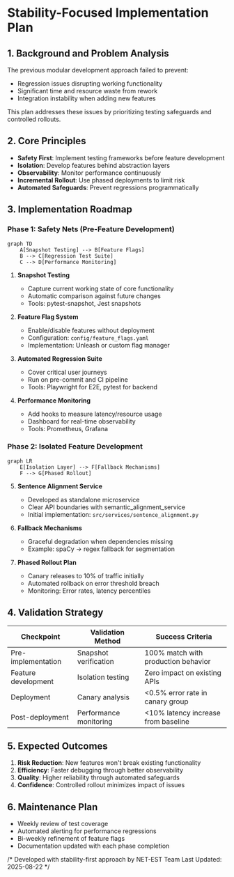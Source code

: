 # Stability-Focused Implementation Plan

## 1. Background and Problem Analysis
The previous modular development approach failed to prevent:
- Regression issues disrupting working functionality
- Significant time and resource waste from rework
- Integration instability when adding new features

This plan addresses these issues by prioritizing testing safeguards and controlled rollouts.

## 2. Core Principles
- **Safety First**: Implement testing frameworks before feature development
- **Isolation**: Develop features behind abstraction layers
- **Observability**: Monitor performance continuously
- **Incremental Rollout**: Use phased deployments to limit risk
- **Automated Safeguards**: Prevent regressions programmatically

## 3. Implementation Roadmap

### Phase 1: Safety Nets (Pre-Feature Development)
```mermaid
graph TD
    A[Snapshot Testing] --> B[Feature Flags]
    B --> C[Regression Test Suite]
    C --> D[Performance Monitoring]
```

1. **Snapshot Testing**
   - Capture current working state of core functionality
   - Automatic comparison against future changes
   - Tools: pytest-snapshot, Jest snapshots

2. **Feature Flag System**
   - Enable/disable features without deployment
   - Configuration: `config/feature_flags.yaml`
   - Implementation: Unleash or custom flag manager

3. **Automated Regression Suite**
   - Cover critical user journeys
   - Run on pre-commit and CI pipeline
   - Tools: Playwright for E2E, pytest for backend

4. **Performance Monitoring**
   - Add hooks to measure latency/resource usage
   - Dashboard for real-time observability
   - Tools: Prometheus, Grafana

### Phase 2: Isolated Feature Development
```mermaid
graph LR
    E[Isolation Layer] --> F[Fallback Mechanisms]
    F --> G[Phased Rollout]
```

5. **Sentence Alignment Service**
   - Developed as standalone microservice
   - Clear API boundaries with semantic_alignment_service
   - Initial implementation: `src/services/sentence_alignment.py`

6. **Fallback Mechanisms**
   - Graceful degradation when dependencies missing
   - Example: spaCy → regex fallback for segmentation

7. **Phased Rollout Plan**
   - Canary releases to 10% of traffic initially
   - Automated rollback on error threshold breach
   - Monitoring: Error rates, latency percentiles

## 4. Validation Strategy

| Checkpoint | Validation Method | Success Criteria |
|------------|-------------------|------------------|
| Pre-implementation | Snapshot verification | 100% match with production behavior |
| Feature development | Isolation testing | Zero impact on existing APIs |
| Deployment | Canary analysis | <0.5% error rate in canary group |
| Post-deployment | Performance monitoring | <10% latency increase from baseline |

## 5. Expected Outcomes

1. **Risk Reduction**: New features won't break existing functionality
2. **Efficiency**: Faster debugging through better observability
3. **Quality**: Higher reliability through automated safeguards
4. **Confidence**: Controlled rollout minimizes impact of issues

## 6. Maintenance Plan
- Weekly review of test coverage
- Automated alerting for performance regressions
- Bi-weekly refinement of feature flags
- Documentation updated with each phase completion

/* 
Developed with stability-first approach by NET-EST Team
Last Updated: 2025-08-22
*/